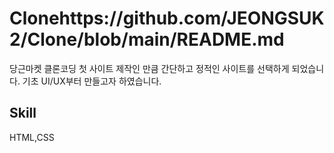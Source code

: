 # Clonehttps://github.com/JEONGSUK2/Clone/blob/main/README.md
당근마켓 클론코딩
첫 사이트 제작인 만큼 간단하고 정적인 사이트를 선택하게 되었습니다.
기초 UI/UX부터 만들고자 하였습니다.


## Skill
HTML,CSS 
